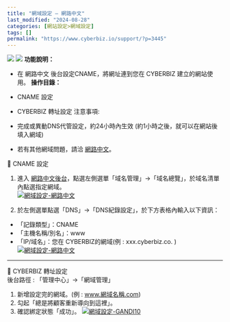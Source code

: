 ```yaml
---
title: "網域設定 – 網路中文"
last_modified: "2024-08-28"
categories: [網站設定>網域設定]
tags: []
permalink: "https://www.cyberbiz.io/support/?p=3445"
---
```


![](https://www.cyberbiz.io/support/wp-content/uploads/適用站別.png)
[![](https://www.cyberbiz.io/support/wp-content/uploads/台灣站.png)](https://www.cyberbiz.io/support/?page_id=2490)
**功能說明：**  

* 在 網路中文 後台設定CNAME，將網址連到您在 CYBERBIZ 建立的網站使用。 
**操作目錄：**

* CNAME 設定
* CYBERBIZ 轉址設定
注意事項:  

* 完成或異動DNS代管設定，約24小時內生效 (約1小時之後，就可以在網站後填入網域) 
* 若有其他網域問題，請洽 [網路中文](https://www.net-chinese.com.tw/)。

📌 CNAME 設定  

1. 進入 [網路中文後台](https://www.net-chinese.com.tw/)，點選左側選單「域名管理」→「域名總覽」，於域名清單內點選指定網域。  
[![網域設定-網路中文](https://www.cyberbiz.io/support/wp-content/uploads/網域設定-網路中文01.png)](https://www.cyberbiz.io/support/wp-content/uploads/網域設定-網路中文01.png)



2. 於左側選單點選「DNS」→「DNS紀錄設定」，於下方表格內輸入以下資訊：  

* 「記錄類型」：CNAME
* 「主機名稱/別名」：www
* 「IP/域名」：您在 CYBERBIZ的網域(例 : xxx.cyberbiz.co. ) 
[![網域設定-網路中文](https://www.cyberbiz.io/support/wp-content/uploads/網域設定-網路中文02.png)](https://www.cyberbiz.io/support/wp-content/uploads/網域設定-網路中文02.png)



* * *


📌 CYBERBIZ 轉址設定  
後台路徑 : 「管理中心」→「網域管理」  


1. 新增設定完的網域。(例 : www.網域名稱.com)
2. 勾起「總是將顧客重新導向到這裡」。
3. 確認綁定狀態「成功」。
[![網域設定-GANDI10](https://www.cyberbiz.io/support/wp-content/uploads/網域設定-GANDI10.png)](https://www.cyberbiz.io/support/wp-content/uploads/網域設定-GANDI10.png)

